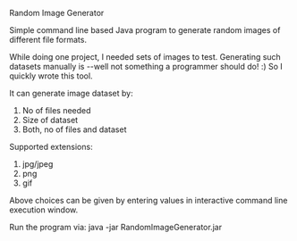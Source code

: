 Random Image Generator

Simple command line based Java program to generate random images of different file formats.

While doing one project, I needed sets of images to test. Generating such datasets manually is --well not something a programmer should do! :) So I quickly wrote this tool. 

It can generate image dataset by:
1. No of files needed
2. Size of dataset
3. Both, no of files and dataset

Supported extensions:
1. jpg/jpeg
2. png
3. gif

Above choices can be given by entering values in interactive command line execution window. 


Run the program via: java -jar RandomImageGenerator.jar